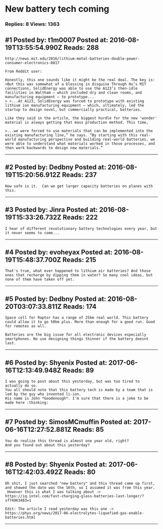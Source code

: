 # New battery tech coming

### Replies: 8 Views: 1363

## \#1 Posted by: t1m0007 Posted at: 2016-08-19T13:55:54.990Z Reads: 288

```
http://news.mit.edu/2016/lithium-metal-batteries-double-power-consumer-electronics-0817

From Reddit user:

Honestly, this one sounds like it might be the real deal. The key is:
>But this was somewhat of a blessing in disguise Through Hu’s MIT connections, SolidEnergy was able to use the A123’s then-idle facilities in Waltham — which included dry and clean rooms, and manufacturing equipment — to prototype...
> >...At A123, SolidEnergy was forced to prototype with existing lithium ion manufacturing equipment — which, ultimately, led the startup to design novel, but commercially practical, batteries.

Like they said in the article, the biggest hurdle for the new 'wonder' material is always getting that mass production method. This time,

>...we were forced to use materials that can be implemented into the existing manufacturing line,” he says. “By starting with this real-world manufacturing perspective and building real-world batteries, we were able to understand what materials worked in those processes, and then work backwards to design new materials.”
```

---
## \#2 Posted by: Dedbny Posted at: 2016-08-19T15:20:56.912Z Reads: 237

```
How safe is it.  Can we get larger capacity batteries on planes with this.
```

---
## \#3 Posted by: Jinra Posted at: 2016-08-19T15:33:26.732Z Reads: 222

```
I hear of different revolutionary battery technologies every year, but it never seems to come...
```

---
## \#4 Posted by: evoheyax Posted at: 2016-08-19T15:48:37.700Z Reads: 215

```
That's true, what ever happened to lithium air batteries? And those ones that recharge by dipping them in water? So many cool ideas, but none of them have taken off yet.
```

---
## \#5 Posted by: Dedbny Posted at: 2016-08-20T03:07:33.811Z Reads: 174

```
Space cell for Raptor has a range of 25km real world. This battery could allow it to go 50km plus. More than enough for a good run. Good for remotes as wll.

Batteries are the big issue for all electronic devices especially smartphones. No use designing things thinner if the battery doesnt last.
```

---
## \#6 Posted by: Shyenix Posted at: 2017-06-16T12:13:49.948Z Reads: 89

```
I was going to post about this yesterday, but was too tired to actually do so.
You all should note that this battery tech is made by a team that is led by the guy who invented li-ion.
His name is John *Goodenough*. I'm sure that there is a joke to be made here :thinking:
```

---
## \#7 Posted by: SimosMCmuffin Posted at: 2017-06-16T12:27:52.881Z Reads: 85

```
You do realize this thread is almost one year old, right?
And you found out about this yesterday?
```

---
## \#8 Posted by: Shyenix Posted at: 2017-06-16T12:42:03.492Z Reads: 80

```
Oh shit, I just searched "new battery" and this thread came up first, and showed the date was the 16th, so I assumed it was from this year.
 However this is what I was talking about -> https://iq.intel.com/fast-charging-glass-batteries-last-longer/?sf74963483=1

Edit: The article I read yesterday was this one -> https://phys.org/news/2017-06-electrolytes-liquefied-gas-enable-batteries.html
```

---

